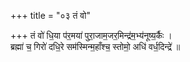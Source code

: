 +++
title = "०३ तं वो"

+++
तं वो॑ धि॒या प॑र॒मया॑ पुरा॒जाम॒जर॒मिन्द्र॑म॒भ्य॑नूष्य॒र्कैः ।  
ब्रह्मा॑ च॒ गिरो॑ दधि॒रे सम॑स्मिन्म॒हाँश्च॒ स्तोमो॒ अधि॑ वर्ध॒दिन्द्रे॑ ॥